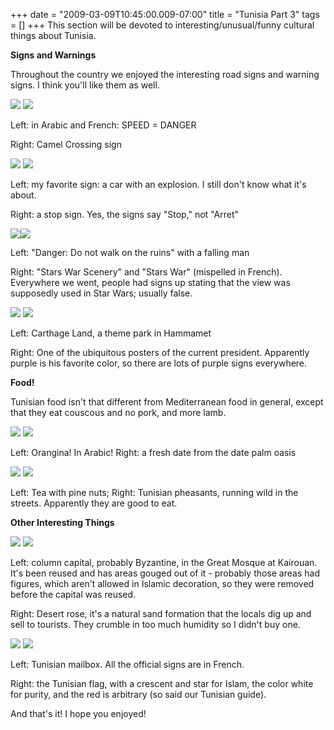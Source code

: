+++
date = "2009-03-09T10:45:00.009-07:00"
title = "Tunisia Part 3"
tags = []
+++
This section will be devoted to interesting/unusual/funny cultural things about Tunisia.

<span style="font-weight: bold;">Signs and Warnings</span>

Throughout the country we enjoyed the interesting road signs and warning signs.  I think you'll like them as well.

<img src="http://2.bp.blogspot.com/_BPRHjFkCSTM/Sbee27XlSII/AAAAAAAAFdY/vdw2aFGmwa4/s1600-h/Vitesse+is+Danger+Sign.JPG"/> <img src="http://1.bp.blogspot.com/_BPRHjFkCSTM/SbeezrARzJI/AAAAAAAAFdI/BYXpN_lTQYs/s1600-h/DSCN4225.JPG"/>

Left: in Arabic and French: SPEED = DANGER

Right: Camel Crossing sign

<img src="http://2.bp.blogspot.com/_BPRHjFkCSTM/Sbeez5EBQRI/AAAAAAAAFdQ/vnMYC5Es9ZE/s1600-h/Exploding+Car+Sign.JPG"/> <img src="http://1.bp.blogspot.com/_BPRHjFkCSTM/SbeeiYbarrI/AAAAAAAAFbw/nBUu3oJrw9k/s1600-h/IMG_1481.JPG"/>

Left: my favorite sign: a car with an explosion.  I still don't know what it's about.

Right: a stop sign.  Yes, the signs say "Stop," not "Arret"

<img src="http://4.bp.blogspot.com/_BPRHjFkCSTM/SbeezSIZYHI/AAAAAAAAFcw/aHCnkroWn3A/s1600-h/IMG_1850.JPG"/><img src="http://2.bp.blogspot.com/_BPRHjFkCSTM/SbeeigpOSYI/AAAAAAAAFb4/YMOWos9c2xI/s1600-h/IMG_1683.JPG"/>

Left: "Danger: Do not walk on the ruins" with a falling man

Right: "Stars War Scenery" and "Stars War" (mispelled in French).  Everywhere we went, people had signs up stating that the view was supposedly used in Star Wars; usually false.

<img src="http://4.bp.blogspot.com/_BPRHjFkCSTM/SbeerYORGjI/AAAAAAAAFco/_7QKh2CnCDs/s1600-h/IMG_1826.JPG"/> <img src="http://4.bp.blogspot.com/_BPRHjFkCSTM/SbeerP-6aSI/AAAAAAAAFcY/EW9qBbRNlP0/s1600-h/IMG_1730.JPG"/>

Left: Carthage Land, a theme park in Hammamet

Right: One of the ubiquitous posters of the current president.  Apparently purple is his favorite color, so there are lots of purple signs everywhere.

<span style="font-weight: bold;">Food!</span>

Tunisian food isn't that different from Mediterranean food in general, except that they eat couscous and no pork, and more lamb.

<img src="http://1.bp.blogspot.com/_BPRHjFkCSTM/SbeezjppJOI/AAAAAAAAFdA/skJnGxG6sFI/s1600-h/IMG_1918.JPG"/> <img src="http://1.bp.blogspot.com/_BPRHjFkCSTM/SbeerH_nylI/AAAAAAAAFcI/fi9bxAl9T2A/s1600-h/IMG_1710.JPG"/>

Left: Orangina!  In Arabic!  Right: a fresh date from the date palm oasis

<img src="http://4.bp.blogspot.com/_BPRHjFkCSTM/SbeeiWoR4cI/AAAAAAAAFbo/MOWLr4PhzTo/s1600-h/IMG_1440.JPG"/> <img src="http://1.bp.blogspot.com/_BPRHjFkCSTM/SbeezmetWFI/AAAAAAAAFc4/pdm-7fjcBqo/s1600-h/IMG_1870.JPG"/>

Left: Tea with pine nuts;  Right: Tunisian pheasants, running wild in the streets.  Apparently they are good to eat.

<span style="font-weight: bold;">Other Interesting Things</span>

<img src="http://1.bp.blogspot.com/_BPRHjFkCSTM/SbeeralyioI/AAAAAAAAFcg/NGcAiJtbljE/s1600-h/IMG_1757.JPG"/> <img src="http://4.bp.blogspot.com/_BPRHjFkCSTM/SbeeijUE28I/AAAAAAAAFcA/m_LSY3qWiwc/s1600-h/IMG_1684.JPG"/>

Left: column capital, probably Byzantine, in the Great Mosque at Kairouan.  It's been reused and has areas gouged out of it - probably those areas had figures, which aren't allowed in Islamic decoration, so they were removed before the capital was reused.

Right: Desert rose, it's a natural sand formation that the locals dig up and sell to tourists.  They crumble in too much humidity so I didn't buy one.

<img src="http://1.bp.blogspot.com/_BPRHjFkCSTM/SbeeiQkqiDI/AAAAAAAAFbg/zk1w-vmgZnc/s1600-h/IMG_1430.JPG"/> <img src="http://3.bp.blogspot.com/_BPRHjFkCSTM/SbeerAQ1JJI/AAAAAAAAFcQ/6ItJ-fOi4ic/s1600-h/IMG_1727.JPG"/>

Left: Tunisian mailbox.  All the official signs are in French.

Right: the Tunisian flag, with a crescent and star for Islam, the color white for purity, and the red is arbitrary  (so said our Tunisian guide).

And that's it!  I hope you enjoyed!
